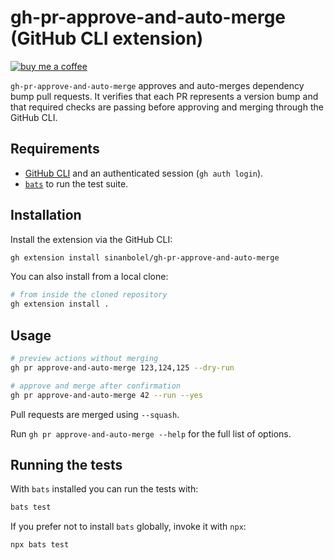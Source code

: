 # gh-pr-approve-and-auto-merge (GitHub CLI extension)

[![buy me a coffee][coffee-badge]][coffee-url]

`gh-pr-approve-and-auto-merge` approves and auto-merges dependency bump pull requests. It verifies that each PR represents a version bump and that required checks are passing before approving and merging through the GitHub CLI.

## Requirements

- [GitHub CLI](https://cli.github.com/) and an authenticated session (`gh auth login`).
- [`bats`](https://github.com/bats-core/bats-core) to run the test suite.

## Installation

Install the extension via the GitHub CLI:

```bash
gh extension install sinanbolel/gh-pr-approve-and-auto-merge
```

You can also install from a local clone:

```bash
# from inside the cloned repository
gh extension install .
```

## Usage

```bash
# preview actions without merging
gh pr approve-and-auto-merge 123,124,125 --dry-run

# approve and merge after confirmation
gh pr approve-and-auto-merge 42 --run --yes
```

Pull requests are merged using `--squash`.

Run `gh pr approve-and-auto-merge --help` for the full list of options.

## Running the tests

With `bats` installed you can run the tests with:

```bash
bats test
```

If you prefer not to install `bats` globally, invoke it with `npx`:

```bash
npx bats test
```

[coffee-badge]: https://img.shields.io/badge/Buy%20Me%20a%20Coffee-ffdd00?&logo=buy-me-a-coffee&logoColor=black
[coffee-url]: https://buymeacoffee.com/sinanbolel
